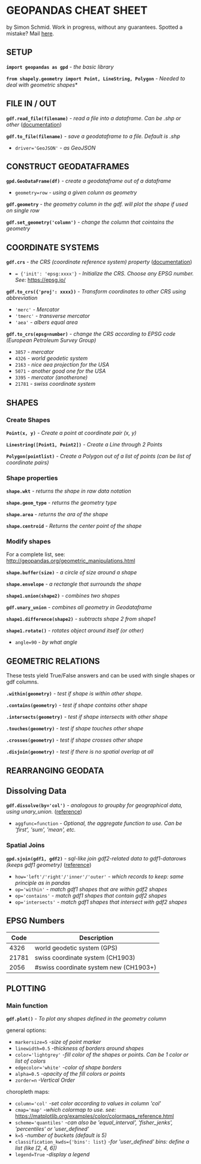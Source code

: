 # GEOPANDAS CHEAT SHEET
by Simon Schmid. Work in progress, without any guarantees. Spotted a mistake? Mail [here](mailto:simon@netwings.ch).

## SETUP

**`import geopandas as gpd`**                  *- the basic library*

**`from shapely.geometry import Point, LineString, Polygon`** *- Needed to deal with geometric shapes**

## FILE IN / OUT

**`gdf.read_file(filename)`**                   *- read a file into a dataframe. Can be .shp or other*  ([documentation](http://geopandas.org/io.html))

**`gdf.to_file(filename)`**                     *- save a geodataframe to a file. Default is .shp*
- `driver='GeoJSON'`                            *- as GeoJSON*

## CONSTRUCT GEODATAFRAMES

**`gpd.GeoDataFrame(df)`**                      *- create a geodataframe out of a dataframe*
- `geometry=row`                                *- using a given colunn as geometry*

**`gdf.geometry`**                               *- the geometry column in the gdf. will plot the shape if used on single row*

**`gdf.set_geometry('column')`**                 *- change the column that cointains the geometry*

## COORDINATE SYSTEMS

**`gdf.crs`**                                    *- the CRS (coordinate reference system) property* ([documentation](http://geopandas.org/projections.html))
- `= {'init': 'epsg:xxxx'}`                      *- Initialize the CRS. Choose any EPSG number. See:* https://epsg.io/

**`gdf.to_crs({'proj': xxxx})`**                 *- Transform coordinates to other CRS using abbreviation*
- `'merc'`                                       *- Mercator*
- `'tmerc'`                                      *- transverse mercator*
- `'aea'`                                        *- albers equal area*

**`gdf.to_crs(epsg=number)`**                       *- change the CRS according to EPSG code (European Petroleum Survey Group)*
- `3857`                                         *- mercator*
- `4326`                                         *- world geodetic system*
- `2163`                                         *- nice aea projection for the USA*
- `5071`                                         *- another good one for the USA*
- `3395`                                         *- mercator (anotherone)*
- `21781`                                        *- swiss coordinate system*

## SHAPES

### Create Shapes

**`Point(x, y)`**                               *- Create a point at coordinate pair (x, y)*

**`Linestring([Point1, Point2])`**              *- Create a Line through 2 Points*

**`Polygon(pointlist)`**                        *- Create a Polygon out of a list of points (can be list of coordinate pairs)*

### Shape properties

**`shape.wkt`**                                      *- returns the shape in raw data notation*

**`shape.geom_type`**                                *- returns the geometry type*

**`shape.area`**                                     *- returns the ara of the shape*

**`shape.centroid`**                                 *- Returns the center point of the shape*

### Modify shapes

For a complete list, see: http://geopandas.org/geometric_manipulations.html

**`shape.buffer(size)`**                             *- a circle of size around a shape*

**`shape.envelope`**                                 *- a rectangle that surrounds the shape*

**`shape1.union(shape2)`**                           *- combines two shapes*

**`gdf.unary_union`**                                *- combines all geometry in Geodataframe*

**`shape1.difference(shape2)`**                      *- subtracts shape 2 from shape1*

**`shape1.rotate()`**                                *- rotates object around itself (or other)*
- `angle=90`                                         *- by what angle*

## GEOMETRIC RELATIONS

These tests yield True/False answers and can be used with single shapes or gdf columns.

**`.within(geometry)`**                                *- test if shape is within other shape.*

**`.contains(geometry)`**                              *- test if shape contains other shape*

**`.intersects(geometry)`**                            *- test if shape intersects with other shape*

**`.touches(geometry)`**                               *- test if shape touches other shape*

**`.crosses(geometry)`**                               *- test if shape crosses other shape*

**`.disjoin(geometry)`**                               *- test if there is no spatial overlap at all*

## REARRANGING GEODATA

## Dissolving Data

**`gdf.dissolve(by='col')`**                           *- analogous to groupby for geographical data, using unary_union.* ([reference](http://geopandas.org/aggregation_with_dissolve.html))
- `aggfunc=function`                                   *- Optional, the aggregate function to use. Can be 'first', 'sum', 'mean', etc.*

### Spatial Joins

**`gpd.sjoin(gdf1, gdf2)`**                           *- sql-like join gdf2-related data to gdf1-datarows (keeps gdf1 geometry)* ([reference](http://geopandas.org/mergingdata.html))
- `how='left'/'right'/'inner'/'outer'`                *- which records to keep: same principle as in pandas*
- `op='within'`                                       *- match gdf1 shapes that are within gdf2 shapes*
- `op='contains'`                                     *- match gdf1 shapes that contain gdf2 shapes*
- `op='intersects'`                                   *- match gdf1 shapes that intersect with gdf2 shapes*

## EPSG Numbers

| Code | Description |
|------|---------------------------|
| 4326 | world geodetic system (GPS) |
| 21781 | swiss coordinate system (CH1903) |
| 2056 | #swiss coordinate system new (CH1903+) |

## PLOTTING

### Main function

**`gdf.plot()`**                        *- To plot any shapes defined in the geometry column*

general options:
- `markersize=5`                        *-size of point marker*
- `linewidth=0.5`                       *-thickness of borders around shapes*
- `color='lightgrey'`                   *-fill color of the shapes or points. Can be 1 color or list of colors*
- `edgecolor='white'`                   *-color of shape borders*
- `alpha=0.5`                           *-opacity of the fill colors or points*
- `zorder=n`                            *-Vertical Order*

choropleth maps:
- `column='col'`                        *-set color according to values in column 'col'*
- `cmap='map'`                          *-which colormap to use. see:* https://matplotlib.org/examples/color/colormaps_reference.html
- `scheme='quantiles'`                  *-can also be 'equal_interval', 'fisher_jenks', 'percentiles' or 'user_defined'*
- `k=5`                                 *-number of buckets (default is 5)*
- `classification_kwds={'bins': list}`  *-for 'user_defined' bins: define a list (like [2, 4, 6])*
- `legend=True`                         *-display a legend*

